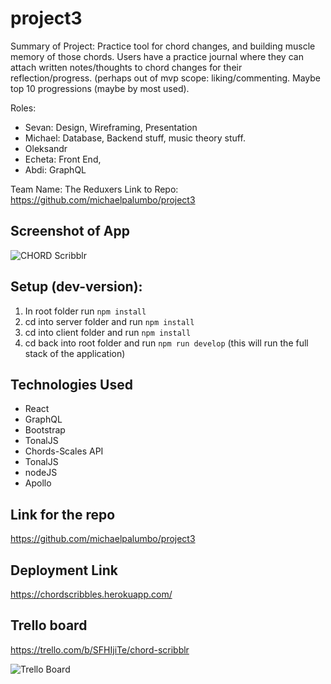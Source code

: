 # project3

Summary of Project: Practice tool for chord changes, and building muscle memory of those chords. Users have a practice journal where they can attach written notes/thoughts to chord changes for their reflection/progress. (perhaps out of mvp scope: liking/commenting. Maybe top 10 progressions (maybe by most used). 

Roles: 
- Sevan: Design, Wireframing, Presentation
- Michael: Database, Backend stuff, music theory stuff. 
- Oleksandr
- Echeta: Front End, 
- Abdi: GraphQL

Team Name: The Reduxers
Link to Repo: https://github.com/michaelpalumbo/project3


## Screenshot of App
![CHORD Scribblr](./public/screenshot.png)

## Setup (dev-version):

1. In root folder run ```npm install```
2. cd into server folder and run ``npm install``
3. cd into client folder and run ``npm install``
4. cd back into root folder and run `` npm run develop ``
(this will run the full stack of the application)


## Technologies Used
- React
- GraphQL
- Bootstrap
- TonalJS
- Chords-Scales API
- TonalJS
- nodeJS
- Apollo



## Link for the repo
https://github.com/michaelpalumbo/project3


## Deployment Link
https://chordscribbles.herokuapp.com/


## Trello board
https://trello.com/b/SFHIjiTe/chord-scribblr


![Trello Board](./public/trello.png)

